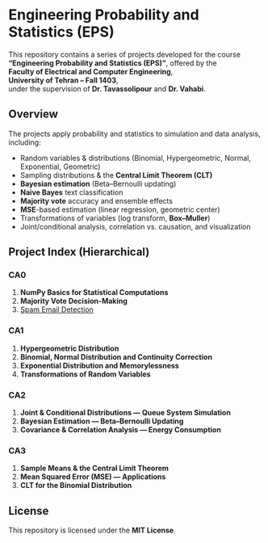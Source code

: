 ﻿
# Engineering Probability and Statistics (EPS)

This repository contains a series of projects developed for the course  
**“Engineering Probability and Statistics (EPS)”**, offered by the  
**Faculty of Electrical and Computer Engineering**,  
**University of Tehran – Fall 1403**,  
under the supervision of **Dr. Tavassolipour** and **Dr. Vahabi**.

## Overview

The projects apply probability and statistics to simulation and data analysis, including:
- Random variables & distributions (Binomial, Hypergeometric, Normal, Exponential, Geometric)
- Sampling distributions & the **Central Limit Theorem (CLT)**
- **Bayesian estimation** (Beta–Bernoulli updating)
- **Naive Bayes** text classification
- **Majority vote** accuracy and ensemble effects
- **MSE**-based estimation (linear regression, geometric center)
- Transformations of variables (log transform, **Box–Muller**)
- Joint/conditional analysis, correlation vs. causation, and visualization

## Project Index (Hierarchical)

### CA0
1. **NumPy Basics for Statistical Computations**  
2. **Majority Vote Decision-Making**  
3. [Spam Email Detection](https://github.com/ParsaBukani/Engineering-Probability-and-Statistics-EPS-/tree/main/Spam%20Email%20Detection)

### CA1
1. **Hypergeometric Distribution**  
2. **Binomial, Normal Distribution and Continuity Correction**  
3. **Exponential Distribution and Memorylessness**  
4. **Transformations of Random Variables**

### CA2
1. **Joint & Conditional Distributions — Queue System Simulation**  
2. **Bayesian Estimation — Beta–Bernoulli Updating**  
3. **Covariance & Correlation Analysis — Energy Consumption**

### CA3
1. **Sample Means & the Central Limit Theorem**  
2. **Mean Squared Error (MSE) — Applications**  
3. **CLT for the Binomial Distribution**

## License

This repository is licensed under the **MIT License**.

